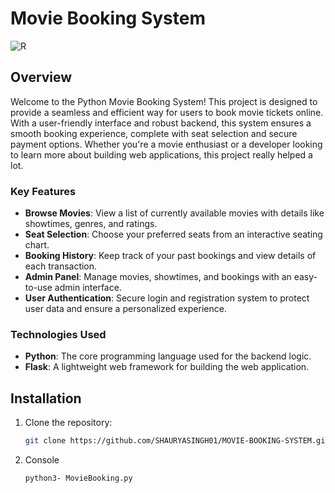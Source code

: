 # Movie Booking System
![R](https://github.com/user-attachments/assets/1c74b8f8-105f-473a-9c29-660be894cb54)
## Overview
Welcome to the Python Movie Booking System! This project is designed to provide a seamless and efficient way for users to book movie tickets online. With a user-friendly interface and robust backend, this system ensures a smooth booking experience, complete with seat selection and secure payment options. Whether you're a movie enthusiast or a developer looking to learn more about building web applications, this project really helped a lot.

### Key Features
- **Browse Movies**: View a list of currently available movies with details like showtimes, genres, and ratings.
- **Seat Selection**: Choose your preferred seats from an interactive seating chart.
- **Booking History**: Keep track of your past bookings and view details of each transaction.
- **Admin Panel**: Manage movies, showtimes, and bookings with an easy-to-use admin interface.
- **User Authentication**: Secure login and registration system to protect user data and ensure a personalized experience.

### Technologies Used
- **Python**: The core programming language used for the backend logic.
- **Flask**: A lightweight web framework for building the web application.

## Installation
1. Clone the repository:
   ```bash
   git clone https://github.com/SHAURYASINGH01/MOVIE-BOOKING-SYSTEM.git
   ```
 2. Console
    ```bash
    python3- MovieBooking.py
    ```
